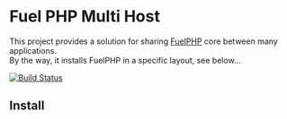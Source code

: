 Fuel PHP Multi Host
===================
This project provides a solution for sharing [FuelPHP](http://fuelphp.com)
core between many applications.   
By the way, it installs FuelPHP in a specific layout, see below...
    
[![Build Status](https://travis-ci.org/eviweb/fuelphp-multihost.png?branch=master)](https://travis-ci.org/eviweb/fuelphp-multihost)
    
Install
-------